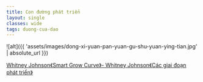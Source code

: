 ```yaml
---
title: Con đường phát triển
layout: single
classes: wide
tags: duong-cua-dao
---
```


![alt]({{ 'assets/images/dong-xi-yuan-pan-yuan-gu-shu-yuan-ying-tian.jpg' | absolute_url }})
> <cite>
<a target="_blank" href="https://www.leadershipnow.com/leadingblog/2022/02/smart_growth.html">
Whitney Johnson《Smart Grow Curve》- Whitney Johnson《Các giai đoạn phát triển》
</a>
</cite>
